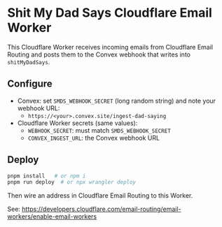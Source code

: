 # Shit My Dad Says Cloudflare Email Worker

This Cloudflare Worker receives incoming emails from Cloudflare Email Routing and posts them to the Convex webhook that writes into `shitMyDadSays`.

## Configure

- Convex: set `SMDS_WEBHOOK_SECRET` (long random string) and note your webhook URL:
  - `https://<your>.convex.site/ingest-dad-saying`
- Cloudflare Worker secrets (same values):
  - `WEBHOOK_SECRET`: must match `SMDS_WEBHOOK_SECRET`
  - `CONVEX_INGEST_URL`: the Convex webhook URL

## Deploy

```bash
pnpm install   # or npm i
pnpm run deploy  # or npx wrangler deploy
```

Then wire an address in Cloudflare Email Routing to this Worker.

See: https://developers.cloudflare.com/email-routing/email-workers/enable-email-workers

